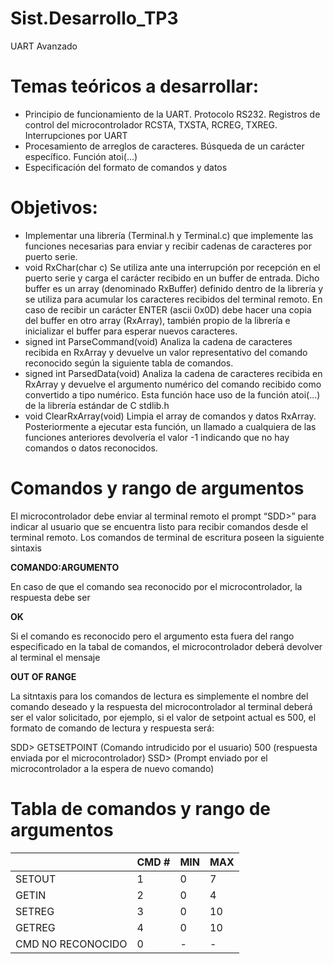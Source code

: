 # Sist.Desarrollo_TP3
UART Avanzado

# Temas teóricos a desarrollar:
- Principio de funcionamiento de la UART. Protocolo RS232. Registros de control del
microcontrolador RCSTA, TXSTA, RCREG, TXREG. Interrupciones por UART
- Procesamiento de arreglos de caracteres. Búsqueda de un carácter específico. Función
atoi(...)
- Especificación del formato de comandos y datos

# Objetivos:
- Implementar una librería (Terminal.h y Terminal.c) que implemente las funciones
necesarias para enviar y recibir cadenas de caracteres por puerto serie.
- void RxChar(char c)
Se utiliza ante una interrupción por recepción en el puerto serie y carga el carácter
recibido en un buffer de entrada. Dicho buffer es un array (denominado RxBuffer)
definido dentro de la librería y se utiliza para acumular los caracteres recibidos del
terminal remoto. En caso de recibir un carácter ENTER (ascii 0x0D) debe hacer una
copia del buffer en otro array (RxArray), también propio de la librería e inicializar el
buffer para esperar nuevos caracteres.
- signed int ParseCommand(void)
Analiza la cadena de caracteres recibida en RxArray y devuelve un valor representativo
del comando reconocido según la siguiente tabla de comandos.
- signed int ParsedData(void)
Analiza la cadena de caracteres recibida en RxArray y devuelve el argumento numérico
del comando recibido como convertido a tipo numérico. Esta función hace uso de la
función atoi(...) de la librería estándar de C stdlib.h
- void ClearRxArray(void)
Limpia el array de comandos y datos RxArray. Posteriormente a ejecutar esta función,
un llamado a cualquiera de las funciones anteriores devolvería el valor -1 indicando
que no hay comandos o datos reconocidos.

# Comandos y rango de argumentos
El microcontrolador debe enviar al terminal remoto el prompt “SDD>” para indicar al usuario
que se encuentra listo para recibir comandos desde el terminal remoto. Los comandos de
terminal de escritura poseen la siguiente sintaxis

<b>COMANDO:ARGUMENTO</b>

En caso de que el comando sea reconocido por el microcontrolador, la respuesta debe ser

<b>OK</b>

Si el comando es reconocido pero el argumento esta fuera del rango especificado en la tabal
de comandos, el microcontrolador deberá devolver al terminal el mensaje

<b>OUT OF RANGE</b>

La sitntaxis para los comandos de lectura es simplemente el nombre del comando deseado y la
respuesta del microcontrolador al terminal deberá ser el valor solicitado, por ejemplo, si el
valor de setpoint actual es 500, el formato de comando de lectura y respuesta será:

SDD> GETSETPOINT (Comando intrudicido por el usuario)
500 (respuesta enviada por el microcontrolador)
SSD> (Prompt enviado por el microcontrolador a la espera de nuevo
comando)

#  Tabla de comandos y rango de argumentos

|  | CMD # | MIN | MAX |
| ------------- | ------------- | ------------- | ------------- |
| SETOUT | 1 | 0 | 7 |
| GETIN | 2 | 0 | 4 |
| SETREG | 3 | 0 | 10 |
| GETREG | 4 | 0 | 10 |
| CMD NO RECONOCIDO| 0 | - | - |
